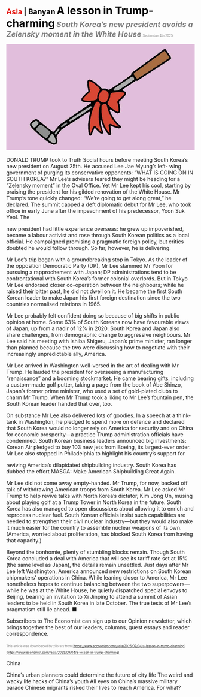 <span style="color:#E3120B; font-size:14.9pt; font-weight:bold;">Asia</span> <span style="color:#000000; font-size:14.9pt; font-weight:bold;">| Banyan</span>
<span style="color:#000000; font-size:21.0pt; font-weight:bold;">A lesson in Trump-charming</span>
<span style="color:#808080; font-size:14.9pt; font-weight:bold; font-style:italic;">South Korea’s new president avoids a Zelensky moment in the White House</span>
<span style="color:#808080; font-size:6.2pt;">September 4th 2025</span>

![](../images/026_A_lesson_in_Trump-charming/p0112_img01.jpeg)

DONALD TRUMP took to Truth Social hours before meeting South Korea’s new president on August 25th. He accused Lee Jae Myung’s left- wing government of purging its conservative opponents: “WHAT IS GOING ON IN SOUTH KOREA?” Mr Lee’s advisers feared they might be heading for a “Zelensky moment” in the Oval Office. Yet Mr Lee kept his cool, starting by praising the president for his gilded renovation of the White House. Mr Trump’s tone quickly changed: “We’re going to get along great,” he declared. The summit capped a deft diplomatic debut for Mr Lee, who took office in early June after the impeachment of his predecessor, Yoon Suk Yeol. The

new president had little experience overseas: he grew up impoverished, became a labour activist and rose through South Korean politics as a local official. He campaigned promising a pragmatic foreign policy, but critics doubted he would follow through. So far, however, he is delivering.

Mr Lee’s trip began with a groundbreaking stop in Tokyo. As the leader of the opposition Democratic Party (DP), Mr Lee slammed Mr Yoon for pursuing a rapprochement with Japan; DP administrations tend to be confrontational with South Korea’s former colonial overlords. But in Tokyo Mr Lee endorsed closer co-operation between the neighbours; while he raised their bitter past, he did not dwell on it. He became the first South Korean leader to make Japan his first foreign destination since the two countries normalised relations in 1965.

Mr Lee probably felt confident doing so because of big shifts in public opinion at home. Some 63% of South Koreans now have favourable views of Japan, up from a nadir of 12% in 2020. South Korea and Japan also share challenges, from demographic change to aggressive neighbours. Mr Lee said his meeting with Ishiba Shigeru, Japan’s prime minister, ran longer than planned because the two were discussing how to negotiate with their increasingly unpredictable ally, America.

Mr Lee arrived in Washington well-versed in the art of dealing with Mr Trump. He lauded the president for overseeing a manufacturing “renaissance” and a booming stockmarket. He came bearing gifts, including a custom-made golf putter, taking a page from the book of Abe Shinzo, Japan’s former prime minister, who used a set of gold-plated clubs to charm Mr Trump. When Mr Trump took a liking to Mr Lee’s fountain pen, the South Korean leader handed that over, too.

On substance Mr Lee also delivered lots of goodies. In a speech at a think- tank in Washington, he pledged to spend more on defence and declared that South Korea would no longer rely on America for security and on China for economic prosperity—a practice Trump administration officials have condemned. South Korean business leaders announced big investments: Korean Air pledged to buy 103 new jets from Boeing, its largest-ever order. Mr Lee also stopped in Philadelphia to highlight his country’s support for

reviving America’s dilapidated shipbuilding industry. South Korea has dubbed the effort MASGA: Make American Shipbuilding Great Again.

Mr Lee did not come away empty-handed. Mr Trump, for now, backed off talk of withdrawing American troops from South Korea. Mr Lee asked Mr Trump to help revive talks with North Korea’s dictator, Kim Jong Un, musing about playing golf at a Trump Tower in North Korea in the future. South Korea has also managed to open discussions about allowing it to enrich and reprocess nuclear fuel. South Korean officials insist such capabilities are needed to strengthen their civil nuclear industry—but they would also make it much easier for the country to assemble nuclear weapons of its own. (America, worried about proliferation, has blocked South Korea from having that capacity.)

Beyond the bonhomie, plenty of stumbling blocks remain. Though South Korea concluded a deal with America that will see its tariff rate set at 15% (the same level as Japan), the details remain unsettled. Just days after Mr Lee left Washington, America announced new restrictions on South Korean chipmakers’ operations in China. While leaning closer to America, Mr Lee nonetheless hopes to continue balancing between the two superpowers— while he was at the White House, he quietly dispatched special envoys to Beijing, bearing an invitation to Xi Jinping to attend a summit of Asian leaders to be held in South Korea in late October. The true tests of Mr Lee’s pragmatism still lie ahead. ■

Subscribers to The Economist can sign up to our Opinion newsletter, which brings together the best of our leaders, columns, guest essays and reader correspondence.

<span style="color:#808080; font-size:6.2pt;">This article was downloaded by zlibrary from [https://www.economist.com//asia/2025/09/04/a-lesson-in-trump-charming](https://www.economist.com//asia/2025/09/04/a-lesson-in-trump-charming)</span>

China

China’s urban planners could determine the future of city life The weird and wacky life hacks of China’s youth All eyes on China’s massive military parade Chinese migrants risked their lives to reach America. For what?